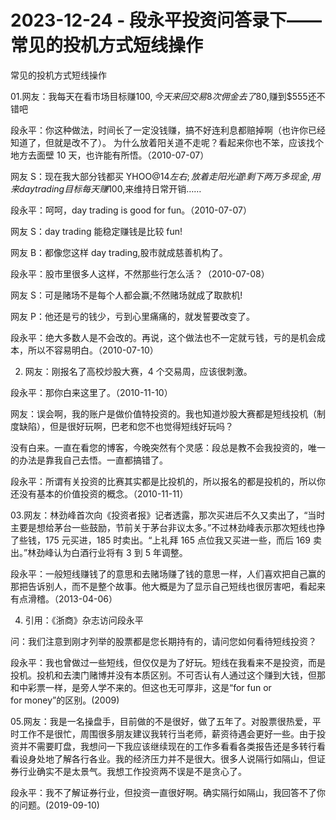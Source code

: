 # 2023-12-24 - 段永平投资问答录下——常见的投机方式短线操作

常见的投机方式短线操作

01.网友：我每天在看市场目标赚$100,今天来回交易 8 次佣金去了$80,赚到$555还不错吧

段永平：你这种做法，时间长了一定没钱赚，搞不好连利息都赔掉啊（也许你已经知道了，但就是改不了）。 为什么放着阳关道不走呢？看起来你也不笨，应该找个地方去面壁 10 天，也许能有所悟。（2010-07-07）

网友 S：现在我大部分钱都买 YHOO@$14 左右;放着走阳光道! 剩下两万多现金, 用来 day trading 目标每天赚$100,来维持日常开销……

段永平：呵呵，day trading is good for fun。（2010-07-07）

网友 S：day trading 能稳定赚钱是比较 fun!

网友 B：都像您这样 day trading,股市就成慈善机构了。

段永平：股市里很多人这样，不然那些行怎么活？（2010-07-08）

网友 S：可是赌场不是每个人都会赢;不然赌场就成了取款机!

网友 P：他还是亏的钱少，亏到心里痛痛的，就发誓要改变了。

段永平：绝大多数人是不会改的。再说，这个做法也不一定就亏钱，亏的是机会成本，所以不容易明白。（2010-07-10）

02. 网友：刚报名了高校炒股大赛，4 个交易周，应该很刺激。

段永平：那你白来这里了。（2010-11-10）

网友：误会啊，我的账户是做价值特投资的。我也知道炒股大赛都是短线投机（制度缺陷），但是很好玩啊，巴老和您不也觉得短线好玩吗？

没有白来。一直在看您的博客，今晚突然有个灵感：段总是教不会我投资的，唯一的办法是靠我自己去悟。一直都搞错了。

段永平：所谓有关投资的比赛其实都是比投机的，所以报名的都是投机的，所以你还没有基本的价值投资的概念。（2010-11-11）

03.网友：林劲峰首次向《投资者报》记者透露，那次买进后不久又卖出了，“当时主要是想给茅台一些鼓励，节前关于茅台非议太多。”不过林劲峰表示那次短线也挣了些钱，175 元买进，185 时卖出。“上礼拜 165 点位我又买进一些，而后 169 卖出。”林劲峰认为白酒行业将有 3 到 5 年调整。

段永平：一般短线赚钱了的意思和去赌场赚了钱的意思一样，人们喜欢把自己赢的那把告诉别人，而不是整个故事。他大概是为了显示自己短线也很厉害吧，看起来有点滑稽。（2013-04-06）

04. 引用：《浙商》杂志访问段永平

问：我们注意到刚才列举的股票都是您长期持有的，请问您如何看待短线投资？

段永平：我也曾做过一些短线，但仅仅是为了好玩。短线在我看来不是投资，而是投机。投机和去澳门赌博并没有本质区别。不可否认有人通过这个赚到大钱，但那和中彩票一样，是旁人学不来的。但这也无可厚非，这是“for fun or for money”的区别。(2009)

05.网友：我是一名操盘手，目前做的不是很好，做了五年了。对股票很热爱，平时工作不是很忙，周围很多朋友建议我转行当老师，薪资待遇会更好一些。由于投资并不需要盯盘，我想问一下我应该继续现在的工作多看看各类报告还是多转行看看设身处地了解各行各业。我的经济压力并不是很大。很多人说隔行如隔山，但证券行业确实不是太景气。我想工作投资两不误是不是贪心了。

段永平：我不了解证券行业，但投资一直很好啊。确实隔行如隔山，我回答不了你的问题。(2019-09-10)